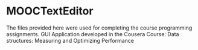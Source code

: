 # MOOCTextEditor
The files provided here were used for completing the course programming assignments.
GUI Application developed in the Cousera Course: Data structures: Measuring and Optimizing Performance

